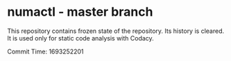 # numactl - master branch

This repository contains frozen state of the repository.
Its history is cleared. It is used only for static code
analysis with Codacy.

Commit Time: 1693252201